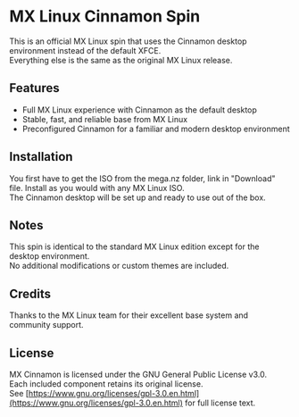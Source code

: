 # MX Linux Cinnamon Spin

This is an official MX Linux spin that uses the Cinnamon desktop environment instead of the default XFCE.  
Everything else is the same as the original MX Linux release.

## Features

- Full MX Linux experience with Cinnamon as the default desktop  
- Stable, fast, and reliable base from MX Linux  
- Preconfigured Cinnamon for a familiar and modern desktop environment

## Installation

You first have to get the ISO from the mega.nz folder, link in "Download" file.
Install as you would with any MX Linux ISO.  
The Cinnamon desktop will be set up and ready to use out of the box.

## Notes

This spin is identical to the standard MX Linux edition except for the desktop environment.  
No additional modifications or custom themes are included.

## Credits

Thanks to the MX Linux team for their excellent base system and community support.

## License

MX Cinnamon is licensed under the GNU General Public License v3.0.  
Each included component retains its original license.  
See [https://www.gnu.org/licenses/gpl-3.0.en.html](https://www.gnu.org/licenses/gpl-3.0.en.html) for full license text.
